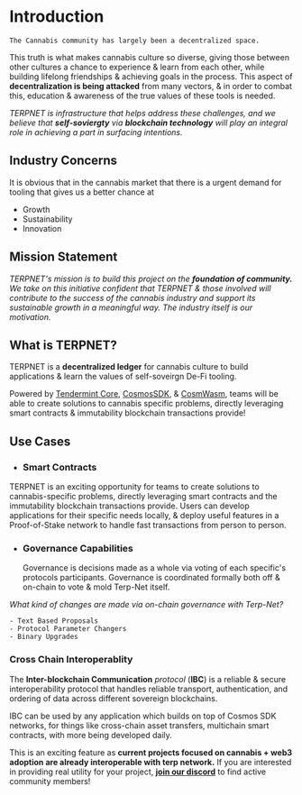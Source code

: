 # Introduction

`The Cannabis community has largely been a decentralized space.`

This truth is what makes cannabis culture so diverse, giving those between other cultures a chance to experience & learn from each other, while building lifelong friendships & achieving goals in the process. This aspect of **decentralization is being attacked** from many vectors, & in order to combat this, education & awareness of the true values of these tools is needed. 

 *TERPNET is infrastructure that helps address these challenges, and we believe that **self-soviergty** via **blockchain technology** will play an integral role in achieving a part in surfacing intentions.*

## Industry Concerns

It is obvious that in the cannabis market that there is a urgent demand for tooling that gives us a better chance at 
- Growth
- Sustainability
- Innovation

## Mission Statement

*TERPNET's mission is to build this project on the **foundation of community.** We take on this initiative confident that TERPNET & those involved will contribute to the success of the cannabis industry and support its sustainable growth in a meaningful way. The industry itself is our motivation.*


##  What is TERPNET?

TERPNET is a **decentralized ledger** for cannabis culture to build applications & learn the values of self-soveirgn De-Fi tooling. 

 Powered by [Tendermint Core](https://tendermint.com/), [CosmosSDK](https://docs.cosmos.network/), & [CosmWasm](https://cosmwasm.com/), teams will be able to create solutions to cannabis specific problems, directly leveraging smart contracts & immutability blockchain transactions provide!

## Use Cases 

- ### Smart Contracts 
TERPNET is an exciting opportunity for teams to create solutions to cannabis-specific problems, directly leveraging smart contracts and the immutability blockchain transactions provide. Users can develop applications for their specific needs locally, & deploy useful features in a Proof-of-Stake network to handle fast transactions from person to person.

- ### Governance Capabilities
  Governance is decisions made as a whole via voting of each specific's protocols participants. Governance is coordinated formally both off & on-chain to vote & mold Terp-Net itself.

*What kind of changes are made via on-chain governance with Terp-Net?* 

    - Text Based Proposals
    - Protocol Parameter Changers
    - Binary Upgrades

### Cross Chain Interoperablity

The **Inter-blockchain Communication** *protocol* (**IBC**) is a reliable & secure interoperability protocol that handles reliable transport, authentication, and ordering of data across different sovereign blockchains.

IBC can be used by any application which builds on top of Cosmos SDK networks, for things like cross-chain asset transfers, multichain smart contracts, with more being developed daily. 

This is an exciting feature as **current projects focused on cannabis + web3 adoption are already interoperable with terp network.** If you are interested in providing real utility for your project, [**join our discord**](https://discord.gg/SYEjMwAac7) to find active community members! 
